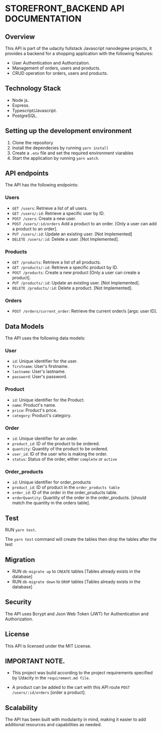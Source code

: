 # STOREFRONT_BACKEND API DOCUMENTATION

## Overview

This API is part of the udacity fullstack Javascript nanodegree projects, it provides a backend for a shopping application with the following features:

* User Authentication and Authorization.
* Management of orders, users and products.
* CRUD operation for orders, users and products.

## Technology Stack

* Node js.
* Express.
* Typescript/Javascript.
* PostgreSQL.

## Setting up the development environment

1. Clone the repository
2. Install the dependecies by running `yarn install`
3. Create a `.env` file and set the required environment viarables
4. Start the application by running `yarn watch`.

## API endpoints

The API has the following endpoints:

### Users

* `GET /users`: Retrieve a list of all users.
* `GET /users/:id`: Retrieve a specific user by ID.
* `POST /users`: Create a new user.
* `POST /users/:id/orders` Add a product to an order. [Only a user can add a product to an order].
* `PUT /users/:id`: Update an existing user. [Not Implemented]
* `DELETE /users/:id`: Delete a user. [Not Implemented].


### Products

* `GET /products`: Retrieve a list of all products.
* `GET /products/:id`: Retrieve a specific product by ID.
* `POST /products`: Create a new product [Only a user can create a product].
* `PUT /products/:id`: Update an existing user. [Not Implemented].
* `DELETE /products/:id`: Delete a product. [Not Implemented].

### Orders
* `POST /orders/current_order`: Retrieve the current order/s  [args: user ID].

## Data Models

The API uses the following data models:

### User

* `id`: Unique identifier for the user.
* `firstname`: User's firstname.
* `lastname`: User's lastname.
* `password`: User's password.

### Product

* `id`: Unique identifier for the Product.
* `name`: Product's name.
* `price`: Product's price.
* `category`: Product's category.

### Order

* `id`: Unique identifier for an order.
* `product_id`: ID of the product to be ordered.
* `quantity`: Quantity of the product to be ordered.
* `user_id`: ID of the user who is making the order.
* `status`: Status of the order, either `complete` or `active`

### Order_products
* `id`: Unique identifier for order_products
* `product_id`: ID of product in the `order_products table`
* `order_id`: ID of the order in the order_pruducts table.
* `orderQuantity`: Quantity of the order in the order_products.  [should match the quantity in the orders table].

## Test
RUN `yarn test`.

The `yarn test` command will create the tables then drop the tables after the test

## Migration

* RUN `db-migrate up` to `CREATE` tables [Tables already exists in the database]
* RUN `db-migrate down` to `DROP` tables [Tables already exists in the database]


## Security

The API uses Bcrypt and Json Web Token (JWT) for Authentication and Authorization.

## License

This API is licensed under the MIT License.

## IMPORTANT NOTE.
* This project was build according to the project requirements specified by Udacity in the `requirement.md file`.

* A product can be added to the cart with this API route `POST /users/:id/orders` [order a product].

## Scalability

 The API has been built with modularity in mind, making it easier to add additional resources and capabilities as needed.
